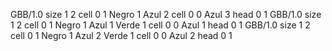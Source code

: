 <gs-board without-header> GBB/1.0
size 1 2
cell 0 1 Negro 1 Azul 2 
cell 0 0 Azul 3 
head 0 1
 </gs-board>
<gs-board without-header> GBB/1.0
size 1 2
cell 0 1 Negro 1 Azul 1 Verde 1 
cell 0 0 Azul 1 
head 0 1
 </gs-board>
<gs-board without-header> GBB/1.0
size 1 2
cell 0 1 Negro 1 Azul 2 Verde 1 
cell 0 0 Azul 2 
head 0 1 </gs-board>